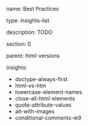 name: Best Practices

type: insights-list

description: TODO

section: 0

parent: html-versions

insights:
  - doctype-always-first
  - html-vs-htm
  - lowercase-element-names
  - close-all-html-elements
  - quote-attribute-values
  - alt-with-images
  - conditional-comments-ie9
 
